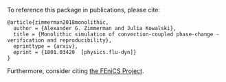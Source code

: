 To reference this package in publications, please cite:

    @article{zimmerman2018monolithic,
      author = {Alexander G. Zimmerman and Julia Kowalski},
      title = {Monolithic simulation of convection-coupled phase-change - verification and reproducibility},
      eprinttype = {arxiv},
      eprint = {1801.03429  [physics.flu-dyn]}
    }

Furthermore, consider citing [the FEniCS Project](https://fenicsproject.org/citing/).

